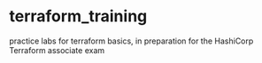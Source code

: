 # terraform_training
practice labs for terraform basics, in preparation for the HashiCorp Terraform associate exam
